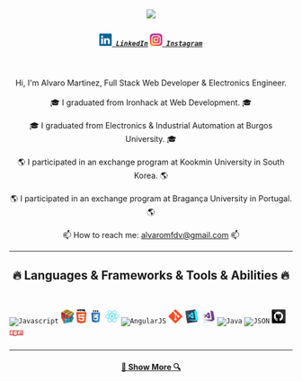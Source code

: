 <!--
**AlvaroSapata/AlvaroSapata** is a ✨ _special_ ✨ repository because its `README.md` (this file) appears on your GitHub profile.

Here are some ideas to get you started:

- 🔭 I’m currently working on ...
- 🌱 I’m currently learning ...
- 👯 I’m looking to collaborate on ...
- 🤔 I’m looking for help with ...
- 💬 Ask me about ...
- 📫 How to reach me: ...
- 😄 Pronouns: ...
- ⚡ Fun fact: ...
-->

<h1 align="center">
  <a href="https://git.io/typing-svg">
    <img src="https://readme-typing-svg.herokuapp.com/?lines=Hello,+There!+👋;This+is+Alvaro+Martinez...;Nice+to+meet+you!&center=true&size=30">
  </a>
</h1>

<h5 align="center">
  <code><a href="https://www.linkedin.com/in/álvaro-martínez-fernández-de-velasco-0034b7161/" title="LinkedIn Profile"><img width="22" src="images/linkedin.svg"> LinkedIn</a></code>
  <code><a href="https://www.instagram.com/alvaro_sapata/" title="Instagram Profile"><img width="22" src="images/instagram.svg"> Instagram</a></code>
</h5>
<br>
<p align="center">
  Hi, I'm Alvaro Martinez, Full Stack Web Developer & Electronics Engineer.
  <br>
  <br>
  🎓 I graduated from Ironhack at Web Development. 🎓
  <br>
  <br>
  🎓 I graduated from Electronics & Industrial Automation at Burgos University. 🎓
  <br>
  <br>
  🌎 I participated in an exchange program at Kookmin University in South Korea. 🌎
  <br>
  <br>
  🌎 I participated in an exchange program at Bragança University in Portugal. 🌎
  <br>
  <br>
  📫 How to reach me: <a href="mailto: alvaromfdv@gmail.com">alvaromfdv@gmail.com</a> 📫
</p>

<hr>
<h2 align="center">🔥 Languages & Frameworks & Tools & Abilities 🔥</h2>
<br>
<p align="center">

  <code><img title="Javascript" height="25" src=""></code>
  <code><img title="Problem Solving" height="25" src="images/problemSolving.png"></code>
  <code><img title="HTML5" height="25" src="images/html5.svg"></code>
  <code><img title="CSS" height="25" src="images/css.svg"></code>
  <code><img title="React" height="25" src="images/react-original.svg"></code>
  <code><img title="AngularJS" height="25" src="images/angularjs.png"></code>
  <code><img title="Git" height="25" src="images/git-original.svg"></code>
  <code><img title="Visual Studio Code" height="25" src="images/vscode.png"></code>
  <code><img title="Microsoft Visual Studio" height="25" src="images/visualstudio.png"></code>
  <code><img title="Java" height="25" src="images/java-original.svg"></code>
  <code><img title="JSON" height="25" src="images/json.svg"></code>
  <code><img title="GitHub" height="25" src="images/github.svg"></code>
  <code><img title="npm" height="25" src="images/npm.svg"></code>
  
</p>
<hr>
<h4 align="center">
  <a href="https://github.com/AlvaroSapata?tab=repositories" title="Show Repositories">🔎 Show More 🔍</a>
</h4>
